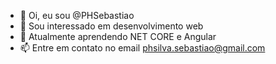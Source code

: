 - 👋 Oi, eu sou @PHSebastiao
- 👀 Sou interessado em desenvolvimento web
- 🌱 Atualmente aprendendo NET CORE e Angular
- 📫 Entre em contato no email phsilva.sebastiao@gmail.com
